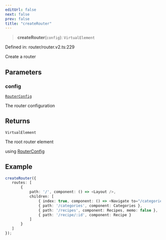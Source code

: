 ```yaml
---
editUrl: false
next: false
prev: false
title: "createRouter"
---
```


> **createRouter**(`config`): `VirtualElement`

Defined in: router/router.v2.ts:229

Create a router

## Parameters

### config

[`RouterConfig`](/api/router/type-aliases/routerconfig/)

The router configuration

## Returns

`VirtualElement`

The root router element

using [RouterConfig](/api/api/router/type-aliases/routerconfig/)

## Example

```ts
createRouter({
   routes: [
       { 
           path: '/', component: () => <Layout />,
           children: [
               { index: true, component: () => <Navigate to="/categories" />, memo: false },
               { path: '/categories', component: Categories },
               { path: '/recipes', component: Recipes, memo: false },
               { path: '/recipe/:id', component: Recipe }
           ]
       }
   ]
});
```
